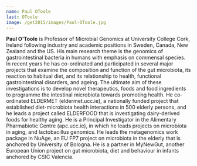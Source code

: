 ```yaml
---
name: Paul OToole
last: OToole
image: /get2015/images/Paul-OToole.jpg
---
```


**Paul O’Toole** is Professor of Microbial Genomics at University College Cork, Ireland following industry and academic positions in Sweden, Canada, New Zealand and the US. His main research theme is the genomics of gastrointestinal bacteria in humans with emphasis on commensal species. In recent years he has co-ordinated and participated in several major projects that examine the composition and function of the gut microbiota, its reaction to habitual diet, and its relationship to health, functional gastrointestinal disorders, and ageing. The ultimate aim of these investigations is to develop novel therapeutics, foods and food ingredients to programme the intestinal microbiota towards promoting health. He co-ordinated ELDERMET (eldermet.ucc.ie), a nationally funded project that established diet-microbiota health interactions in 500 elderly persons, and he leads a project called ELDERFOOD that is investigating dairy-derived foods for healthy aging. He is a Principal Investigator in the Alimentary Pharmabiotic Centre (apc.ucc.ie), in which he leads projects on microbiota in aging, and lactobacillus genomics. He leads the metagenomics work package in NuAge, an EU FP7 project on microbiota in the elderly that is anchored by University of Bologna. He is a partner in MyNewGut, another European Union project on gut microbiota, diet and behaviour in infants anchored by CSIC Valencia.
